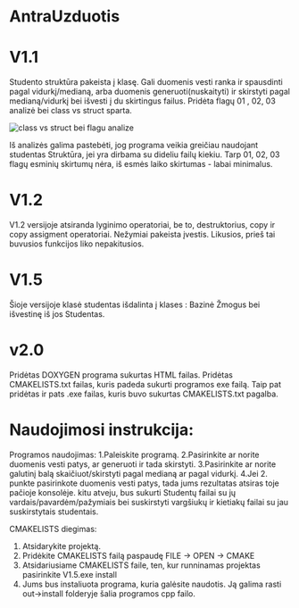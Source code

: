# AntraUzduotis

# V1.1 

Studento struktūra pakeista į klasę. Gali duomenis vesti ranka ir spausdinti pagal vidurkį/medianą, arba duomenis generuoti(nuskaityti) ir skirstyti pagal medianą/vidurkį bei išvesti į du skirtingus failus. Pridėta flagų 01 , 02, 03 analizė bei class vs struct sparta.

![class vs struct bei flagu analize](https://user-images.githubusercontent.com/91029531/150146479-3eb86a4c-e5c2-4079-a2ce-4603c7fd4be4.png)

Iš analizės galima pastebėti, jog programa veikia greičiau naudojant studentas Struktūra, jei yra dirbama su dideliu failų kiekiu.
Tarp 01, 02, 03 flagų esminių skirtumų nėra, iš esmės laiko skirtumas - labai minimalus.



# V1.2

V1.2 versijoje atsiranda lyginimo operatoriai, be to, destruktorius, copy ir copy assigment operatoriai. Nežymiai pakeista įvestis.
Likusios, prieš tai buvusios funkcijos liko nepakitusios.



# V1.5 

Šioje versijoje klasė studentas išdalinta į klases : Bazinė Žmogus bei išvestinę iš jos Studentas.

# v2.0
Pridėtas DOXYGEN programa sukurtas HTML failas.
Pridėtas CMAKELISTS.txt failas, kuris padeda sukurti programos exe failą. Taip pat pridėtas ir pats .exe failas, kuris buvo sukurtas CMAKELISTS.txt pagalba.

# Naudojimosi instrukcija:

Programos naudojimas:
1.Paleiskite programą.
2.Pasirinkite ar norite duomenis vesti patys, ar generuoti ir tada skirstyti.
3.Pasirinkite ar norite galutinį balą skaičiuot/skirstyti pagal medianą ar pagal vidurkį.
4.Jei 2. punkte pasirinkote duomenis vesti patys, tada jums rezultatas atsiras toje pačioje konsolėje.
kitu atveju, bus sukurti Studentų failai su jų vardais/pavardėm/pažymiais bei suskirstyti vargšiukų ir kietiakų failai
su jau suskirstytais studentais.

CMAKELISTS diegimas:
1. Atsidarykite projektą.
2. Pridėkite CMAKELISTS failą paspaudę FILE -> OPEN -> CMAKE
3. Atsidariusiame CMAKELISTS faile, ten, kur runninamas projektas pasirinkite V1.5.exe install
4. Jums bus instaliuota programa, kuria galėsite naudotis. Ją galima rasti out->install folderyje šalia programos cpp failo.
